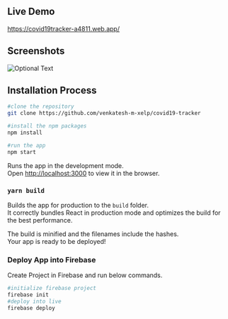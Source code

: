 ## Live Demo

https://covid19tracker-a4811.web.app/

## Screenshots

![Optional Text](../master/src/images/1.png)

## Installation Process
```sh
#clone the repository
git clone https://github.com/venkatesh-m-xelp/covid19-tracker

#install the npm packages
npm install

#run the app
npm start
```

Runs the app in the development mode.<br />
Open [http://localhost:3000](http://localhost:3000) to view it in the browser.

### `yarn build`

Builds the app for production to the `build` folder.<br />
It correctly bundles React in production mode and optimizes the build for the best performance.

The build is minified and the filenames include the hashes.<br />
Your app is ready to be deployed!

### Deploy App into Firebase

Create Project in Firebase and run below commands.
```sh
#initialize firebase project
firebase init
#deploy into live
firebase deploy
```
